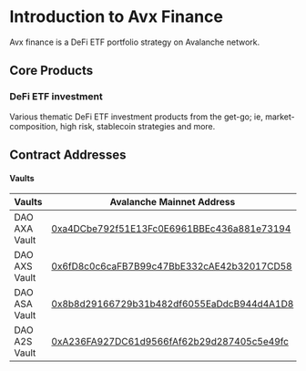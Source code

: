# Introduction to Avx Finance

Avx finance is a DeFi ETF portfolio strategy on Avalanche network. 

## Core Products

### DeFi ETF investment

Various thematic DeFi ETF investment products from the get-go; ie, market-composition, high risk, stablecoin strategies and more. 

## Contract Addresses

#### Vaults

| Vaults             | Avalanche Mainnet Address                                                                                                               | Avalanche Testnet Address                                                                                                                |
| ------------------ | --------------------------------------------------------------------------------------------------------------------- | ---------------------------------------------------------------------------------------------------------------------------- |
| DAO AXA Vault | [0xa4DCbe792f51E13Fc0E6961BBEc436a881e73194](https://cchain.explorer.avax.network/address/0xa4DCbe792f51E13Fc0E6961BBEc436a881e73194) | [0x0b0e5b52e14152308f9f952ff19c67ebeb7560bb](https://cchain.explorer.avax-test.network/address/0x0b0E5B52e14152308f9F952FF19C67ebeB7560BB)  |
| DAO AXS Vault | [0x6fD8c0c6caFB7B99c47BbE332cAE42b32017CD58](https://cchain.explorer.avax.network/address/0x6fD8c0c6caFB7B99c47BbE332cAE42b32017CD58) | [0xdf9fc6774937bf42602be1f80ab3da8a0b2a8594](https://cchain.explorer.avax-test.network/address/0xDF9fC6774937bf42602be1F80aB3da8a0b2a8594)  |
| DAO ASA Vault | [0x8b8d29166729b31b482df6055EaDdcB944d4A1D8](https://cchain.explorer.avax.network/address/0x8b8d29166729b31b482df6055EaDdcB944d4A1D8) | [0x0d79f121fd1eb213e5dbde11edbe7744ecb51352](https://cchain.explorer.avax-test.network/address/0x0D79F121Fd1eB213E5DbDE11eDbe7744ECb51352)  |
| DAO A2S Vault | [0xA236FA927DC61d9566fAf62b29d287405c5e49fc](https://cchain.explorer.avax.network/address/0x8b8d29166729b31b482df6055EaDdcB944d4A1D8) | [0x89d6fd8ba3eaf76687cf7b3d10f914cc445eaec1](https://cchain.explorer.avax-test.network/address/0x89D6Fd8ba3EAF76687cF7B3d10F914cc445eaeC1)  |
